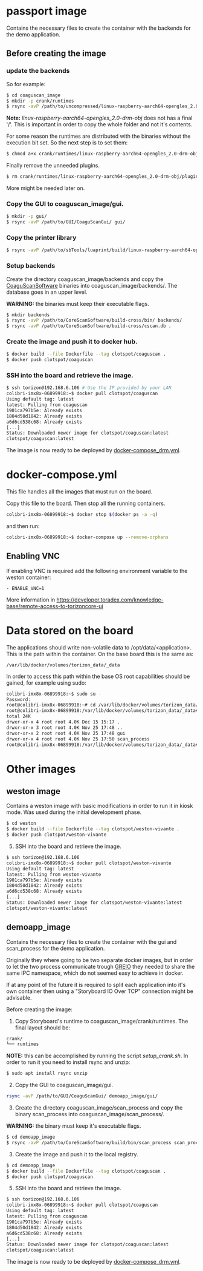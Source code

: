 
# passport image

Contains the necessary files to create the container with the backends for the demo application.


## Before creating the image

### update the backends

So for example:

```bash
$ cd coaguscan_image
$ mkdir -p crank/runtimes
$ rsync -avP /path/to/uncompressed/linux-raspberry-aarch64-opengles_2.0-drm-obj crank/runtimes/
```

**Note:** *linux-raspberry-aarch64-opengles_2.0-drm-obj* does not has a final '/'. This is important in order to copy the whole folder and not it's contents.

For some reason the runtimes are distributed with the binaries without the execution bit set. So the next step is to set them:

```bash
$ chmod a+x crank/runtimes/linux-raspberry-aarch64-opengles_2.0-drm-obj/bin/*
```

Finally remove the unneeded plugins.

```bash
$ rm crank/runtimes/linux-raspberry-aarch64-opengles_2.0-drm-obj/plugins/libgre-plugin-mtdev.so
```

More might be needed later on.

### Copy the GUI to coaguscan\_image/gui.

```bash
$ mkdir -p gui/
$ rsync -avP /path/to/GUI/CoaguScanGui/ gui/
```

### Copy the printer library

```bash
$ rsync -avP /path/to/sbTools/luaprint/build/linux-raspberry-aarch64-opengles_2.0-drm-obj/luaprint.so gui/scripts/
```

### Setup backends

Create the directory coaguscan\_image/backends and copy the [CoaguScanSoftware](https://github.com/HBL001/CoreScanSoftware) binaries into coaguscan\_image/backends/. The database goes in an upper level.

**WARNING:** the binaries must keep their executable flags.

```bash
$ mkdir backends
$ rsync -avP /path/to/CoreScanSoftware/build-cross/bin/ backends/
$ rsync -avP /path/to/CoreScanSoftware/build-cross/cscan.db .
```

### Create the image and push it to docker hub.

```bash
$ docker build --file Dockerfile --tag clotspot/coaguscan .
$ docker push clotspot/coaguscan
```

### SSH into the board and retrieve the image.

```bash
$ ssh torizon@192.168.6.106 # Use the IP provided by your LAN
colibri-imx8x-06899918:~$ docker pull clotspot/coaguscan
Using default tag: latest
latest: Pulling from coaguscan
1901ca797b5e: Already exists
1804d50d1842: Already exists
a6d6cd538c68: Already exists
[...]
Status: Downloaded newer image for clotspot/coaguscan:latest
clotspot/coaguscan:latest
```

The image is now ready to be deployed by [docker-compose_drm.yml](docker-compose_drm.yml).


# docker-compose.yml

This file handles all the images that must run on the board.

Copy this file to the board. Then stop all the running containers.

```bash
colibri-imx8x-06899918:~$ docker stop $(docker ps -a -q)
```

and then run:

```bash
colibri-imx8x-06899918:~$ docker-compose up --remove-orphans
```

## Enabling VNC

If enabling VNC is required add the following environment variable to the weston container:

```
- ENABLE_VNC=1
```

More information in https://developer.toradex.com/knowledge-base/remote-access-to-torizoncore-ui

# Data stored on the board

The applications should write non-volatile data to /opt/data/\<application\>. This is the path within the container. On the base board this is the same as:

    /var/lib/docker/volumes/torizon_data/_data

In order to access this path within the base OS root capabilities should be gained, for example using sudo:

```bash
colibri-imx8x-06899918:~$ sudo su -
Password:
root@colibri-imx8x-06899918:~# cd /var/lib/docker/volumes/torizon_data/_data
root@colibri-imx8x-06899918:/var/lib/docker/volumes/torizon_data/_data# ls -alh
total 24K
drwxr-xr-x 4 root root 4.0K Dec 15 15:17 .
drwxr-xr-x 3 root root 4.0K Nov 25 17:48 ..
drwxr-xr-x 2 root root 4.0K Nov 25 17:48 gui
drwxr-xr-x 4 root root 4.0K Nov 25 17:50 scan_process
root@colibri-imx8x-06899918:/var/lib/docker/volumes/torizon_data/_data#
```

# Other images

## weston image

Contains a weston image with basic modifications in order to run it in kiosk mode. Was used during the initial development phase.

```bash
$ cd weston
$ docker build --file Dockerfile --tag clotspot/weston-vivante .
$ docker push clotspot/weston-vivante
```

5. SSH into the board and retrieve the image.

```bash
$ ssh torizon@192.168.6.106
colibri-imx8x-06899918:~$ docker pull clotspot/weston-vivante
Using default tag: latest
latest: Pulling from weston-vivante
1901ca797b5e: Already exists
1804d50d1842: Already exists
a6d6cd538c68: Already exists
[...]
Status: Downloaded newer image for clotspot/weston-vivante:latest
clotspot/weston-vivante:latest
```

## demoapp_image

Contains the necessary files to create the container with the gui and scan\_process for the demo application.

Originally they where going to be two separate docker images, but in order to let the two process communicate trough [GREIO](https://support.cranksoftware.com/hc/en-us/articles/360056943692) they needed to share the same IPC namespace, which do not seemed easy to achieve in docker.

If at any point of the future it is required to split each application into it's own container then using a "Storyboard IO Over TCP" connection might be advisable.

Before creating the image:

1. Copy Storyboard's runtime to coaguscan\_image/crank/runtimes. The final layout should be:

```bash
crank/
└── runtimes
```

**NOTE:** this can be accomplished by running the script *setup_crank.sh*. In order to run it you need to install rsync and unzip:

```bash
$ sudo apt install rsync unzip
```

2. Copy the GUI to coaguscan\_image/gui.

```bash
rsync -avP /path/to/GUI/CoaguScanGui/ demoapp_image/gui/
```

3. Create the directory coaguscan\_image/scan\_process and copy the binary scan\_process into coaguscan\_image/scan\_process/.

**WARNING:** the binary must keep it's executable flags.

```bash
$ cd demoapp_image
$ rsync -avP /path/to/CoreScanSoftware/build/bin/scan_process scan_process/
```


3. Create the image and push it to the local registry.

```bash
$ cd demoapp_image
$ docker build --file Dockerfile --tag clotspot/coaguscan .
$ docker push clotspot/coaguscan
```

5. SSH into the board and retrieve the image.

```bash
$ ssh torizon@192.168.6.106
colibri-imx8x-06899918:~$ docker pull clotspot/coaguscan
Using default tag: latest
latest: Pulling from coaguscan
1901ca797b5e: Already exists
1804d50d1842: Already exists
a6d6cd538c68: Already exists
[...]
Status: Downloaded newer image for clotspot/coaguscan:latest
clotspot/coaguscan:latest
```

The image is now ready to be deployed by [docker-compose_drm.yml](docker-compose_drm.yml).
